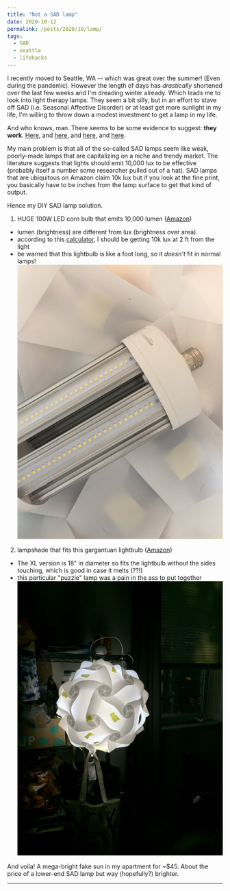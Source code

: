 ```yaml
---
title: "Not a SAD lamp"
date: 2020-10-12
permalink: /posts/2020/10/lamp/
tags:
  - SAD
  - seattle
  - lifehacks
---
```


I recently moved to Seattle, WA -- which was great over the summer! (Even during the pandemic). However the length of days has _drastically_ shortened over the last few weeks and I'm dreading winter already. Which leads me to look into light therapy lamps. They seem a bit silly, but in an effort to stave off SAD (i.e. Seasonal Affective Disorder) or at least get more sunlight in my life, I'm willing to throw down a modest investment to get a lamp in my life.

And who knows, man. There seems to be some evidence to suggest: **they work**. [Here](https://jamanetwork.com/journals/jamapsychiatry/fullarticle/2470681), and [here](https://bmcpsychiatry.biomedcentral.com/articles/10.1186/1471-244X-11-17), and [here](https://ajp.psychiatryonline.org/doi/10.1176/appi.ajp.2015.14101293?url_ver=Z39.88-2003&rfr_id=ori:rid:crossref.org&rfr_dat=cr_pub%20%200pubmed), and [here](https://linkinghub.elsevier.com/retrieve/pii/S0165-0327(07)00351-5).

My main problem is that all of the so-called SAD lamps seem like weak, poorly-made lamps that are capitalizing on a niche and trendy market. The literature suggests that lights should emit 10,000 lux to be effective (probably itself a number some researcher pulled out of a hat). SAD lamps that are ubiquitous on Amazon claim 10k lux but if you look at the fine print, you basically have to be inches from the lamp surface to get that kind of output.

Hence my DIY SAD lamp solution.

1. HUGE 100W LED corn bulb that emits 10,000 lumen ([Amazon](https://www.amazon.com/gp/product/B081NT19RT/))
  * lumen (brightness) are different from lux (brightness over area).
  * according to this [calculator](https://lamphq.com/lux-lumens-conversion/), I should be getting 10k lux at 2 ft from the light
  * be warned that this lightbulb is like a foot long, so it _doesn't_ fit in normal lamps!
![lightbulb](images/lamp.JPG)
2. lampshade that fits this gargantuan lightbulb ([Amazon](https://www.amazon.com/gp/product/B00ZFQM3SG/))
  * The XL version is 18" in diameter so fits the lightbulb without the sides touching, which is good in case it melts (??!)
  * this particular "puzzle" lamp was a pain in the ass to put together
![lightbulb](images/sad_lamp1.JPG)

And voila! A mega-bright fake sun in my apartment for ~$45. About the price of a lower-end SAD lamp but way (hopefully?) brighter.


-------------
